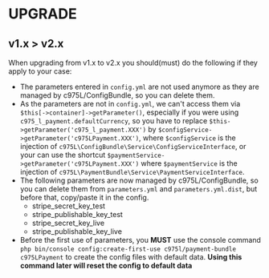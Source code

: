 # UPGRADE

v1.x > v2.x
-----------
When upgrading from v1.x to v2.x you should(must) do the following if they apply to your case:

- The parameters entered in `config.yml` are not used anymore as they are managed by c975L/ConfigBundle, so you can delete them.
- As the parameters are not in `config.yml`, we can't access them via `$this[->container]->getParameter()`, especially if you were using `c975_l_payment.defaultCurrency`, so you have to replace `$this->getParameter('c975_l_payment.XXX')` by `$configService->getParameter('c975LPayment.XXX')`, where `$configService` is the injection of `c975L\ConfigBundle\Service\ConfigServiceInterface`, or your can use the shortcut `$paymentService->getParameter('c975LPayment.XXX')` where `$paymentService` is the injection of `c975L\PaymentBundle\Service\PaymentServiceInterface`.
- The following parameters are now managed by c975L/ConfigBundle, so you can delete them from `parameters.yml` and `parameters.yml.dist`, but before that, copy/paste it in the config.
    - stripe_secret_key_test
    - stripe_publishable_key_test
    - stripe_secret_key_live
    - stripe_publishable_key_live
- Before the first use of parameters, you **MUST** use the console command `php bin/console config:create-first-use c975l/payment-bundle c975LPayment` to create the config files with default data. **Using this command later will reset the config to default data**
